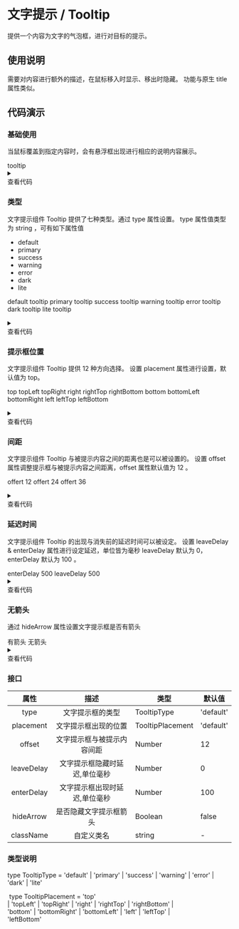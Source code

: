 <main>

# 文字提示 / Tooltip

提供一个内容为文字的气泡框，进行对目标的提示。

## 使用说明

<desc>需要对内容进行额外的描述，在鼠标移入时显示、移出时隐藏。</desc>
<desc>功能与原生 title 属性类似。</desc>

## 代码演示

### 基础使用

<desc>当鼠标覆盖到指定内容时，会有悬浮框出现进行相应的说明内容展示。</desc>

<playground>
<wrapper>

<Tooltip text='this is a tooltip'>
  tooltip
</Tooltip>

</wrapper>

<details>
<summary>
  <div>查看代码</div>
</summary>

```jsx
import { Tooltip } from 'nei-ui'
() => {
  return <Tooltip text="this is a tooltip">tooltip</Tooltip>
}
```

</details>
</playground>

### 类型

<desc>文字提示组件 Tooltip 提供了七种类型。通过 type 属性设置。</desc>
<desc>type 属性值类型为 string ，可有如下属性值</desc>

<ul>
  <li>default</li>
  <li>primary</li>
  <li>success</li>
  <li>warning</li>
  <li>error</li>
  <li>dark</li>
  <li>lite</li>
</ul>

<playground>
<wrapper>

<Tooltip type='default' text="this is a default tooltip">default tooltip</Tooltip>
<Tooltip type='primary' text="this is a primary tooltip">primary tooltip</Tooltip>
<Tooltip type='success' text="this is a success tooltip">success tooltip</Tooltip>
<Tooltip type='warning' text="this is a warning tooltip">warning tooltip</Tooltip>
<Tooltip type='error' text="this is a error tooltip">error tooltip</Tooltip>
<Tooltip type='dark' text="this is a dark tooltip">dark tooltip</Tooltip>
<Tooltip type='lite' text="this is a lite tooltip">lite tooltip</Tooltip>

</wrapper>

<details>
<summary>
  <div>查看代码</div>
</summary>

```jsx
import { Tooltip } from 'nei-ui'
() => {
  return (
    <>
      <Tooltip type="default" text="this is a default tooltip">
        default tooltip
      </Tooltip>
      <Tooltip type="primary" text="this is a primary tooltip">
        primary tooltip
      </Tooltip>
      <Tooltip type="success" text="this is a success tooltip">
        success tooltip
      </Tooltip>
      <Tooltip type="warning" text="this is a warning tooltip">
        warning tooltip
      </Tooltip>
      <Tooltip type="error" text="this is a error tooltip">
        error tooltip
      </Tooltip>
      <Tooltip type="dark" text="this is a dark tooltip">
        dark tooltip
      </Tooltip>
      <Tooltip type="lite" text="this is a lite tooltip">
        lite tooltip
      </Tooltip>
    </>
  )
}
```

</details>
</playground>

### 提示框位置

<desc>文字提示组件 Tooltip 提供 12 种方向选择。</desc>
<desc>设置 placement 属性进行设置，默认值为 top。</desc>

<playground>
<wrapper>

<Tooltip type='primary' placement='top' text='top tooltip'>top</Tooltip>
<Tooltip type='primary' placement='topLeft' text='topLeft tooltip'>topLeft</Tooltip>
<Tooltip type='primary' placement='topRight' text='topRight tooltip'>topRight</Tooltip>
<Tooltip type='primary' placement='right' text='right tooltip'>right</Tooltip>
<Tooltip type='primary' placement='rightTop' text='rightTop tooltip'>rightTop</Tooltip>
<Tooltip type='primary' placement='rightBottom' text='rightBottom tooltip'>rightBottom</Tooltip>
<Tooltip type='primary' placement='bottom' text='bottom tooltip'>bottom</Tooltip>
<Tooltip type='primary' placement='bottomLeft' text='bottomLeft tooltip'>bottomLeft</Tooltip>
<Tooltip type='primary' placement='bottomRight' text='bottomRight tooltip'>bottomRight</Tooltip>
<Tooltip type='primary' placement='left' text='left tooltip'>left</Tooltip>
<Tooltip type='primary' placement='leftTop' text='leftTop tooltip'>leftTop</Tooltip>
<Tooltip type='primary' placement='leftBottom' text='leftBottom tooltip'>leftBottom</Tooltip>

</wrapper>

<details>
<summary>
  <div>查看代码</div>
</summary>

```jsx
import { Tooltip } from 'nei-ui'
() => {
  return <Tooltip text="this is a tooltip">tooltip</Tooltip>
}
```

</details>
</playground>

### 间距

<desc>文字提示组件 Tooltip 与被提示内容之间的距离也是可以被设置的。</desc>
<desc>设置 offset 属性调整提示框与被提示内容之间距离，offset 属性默认值为 12 。</desc>

<playground>
<wrapper>

<Tooltip text="offset 12" placement="left" type="error">offert 12</Tooltip>
<Tooltip text="offset 24" placement="left" offset={24} type="error">offert 24</Tooltip>
<Tooltip text="offset 36" placement="left" offset={36} type="error">offert 36</Tooltip>

</wrapper>

<details>
<summary>
  <div>查看代码</div>
</summary>

```jsx
import { Tooltip } from 'nei-ui'
() => {
  return (
    <>
      <Tooltip text="offset 12" placement="left" type="error">
        offert 12
      </Tooltip>
      <Tooltip text="offset 24" placement="left" offset={24} type="error">
        offert 24
      </Tooltip>
      <Tooltip text="offset 36" placement="left" offset={36} type="error">
        offert 36
      </Tooltip>
    </>
  )
}
```

</details>
</playground>

### 延迟时间

<desc>文字提示组件 Tooltip 的出现与消失前的延迟时间可以被设定。</desc>
<desc>设置 leaveDelay & enterDelay 属性进行设定延迟，单位皆为毫秒</desc>
<desc>leaveDelay 默认为 0，enterDelay 默认为 100 。</desc>

<playground>
<wrapper>

<Tooltip text="移入鼠标 0.5s 后出现" type="error" enterDelay={500}>
  enterDelay 500
</Tooltip>
<Tooltip text="鼠标移出 0.5s 后消失" type="error" leaveDelay={500}>
  leaveDelay 500
</Tooltip>

</wrapper>

<details>
<summary>
  <div>查看代码</div>
</summary>

```jsx
import { Tooltip } from 'nei-ui'
() => {
  return (
    <>
      <Tooltip text="0.5s后出现" type="error" enterDelay={500}>
        enterDelay 500
      </Tooltip>
      <Tooltip text="0.5s后消失" type="error" leaveDelay={500}>
        leaveDelay 500
      </Tooltip>
    </>
  )
}
```

</details>
</playground>

### 无箭头

<desc>通过 hideArrow 属性设置文字提示框是否有箭头</desc>

<playground>
<wrapper>

<Tooltip text="有箭头" placement='right' type="primary">
  有箭头
</Tooltip>
<Tooltip hideArrow placement='right' text="无箭头" type="primary">
  无箭头
</Tooltip>

</wrapper>

<details>
<summary>
  <div>查看代码</div>
</summary>

```jsx
import { Tooltip } from 'nei-ui'
() => {
  return (
    <>
      <Tooltip text="0.5s后出现" type="error" enterDelay={500}>
        enterDelay 500
      </Tooltip>
      <Tooltip text="0.5s后消失" type="error" leaveDelay={500}>
        leaveDelay 500
      </Tooltip>
    </>
  )
}
```

</details>
</playground>

### 接口

|    属性    |             描述              | 类型             | 默认值    |
| :--------: | :---------------------------: | ---------------- | --------- |
|    type    |       文字提示框的类型        | TooltipType      | 'default' |
| placement  |     文字提示框出现的位置      | TooltipPlacement | 'default' |
|   offset   |  文字提示框与被提示内容间距   | Number           | 12        |
| leaveDelay | 文字提示框隐藏时延迟,单位毫秒 | Number           | 0         |
| enterDelay | 文字提示框出现时延迟,单位毫秒 | Number           | 100       |
| hideArrow  |    是否隐藏文字提示框箭头     | Boolean          | false     |
| className  |          自定义类名           | string           | -         |

### 类型说明

<desc>type TooltipType = 'default' | 'primary' | 'success' | 'warning' | 'error' | 'dark' | 'lite' </desc>
<desc><pre style='font-family: inherit;'>
type TooltipPlacement = 'top'
| 'topLeft'
| 'topRight'
| 'right'
| 'rightTop'
| 'rightBottom'
| 'bottom'
| 'bottomRight'
| 'bottomLeft'
| 'left'
| 'leftTop'
| 'leftBottom'

</pre></desc>

</main>
